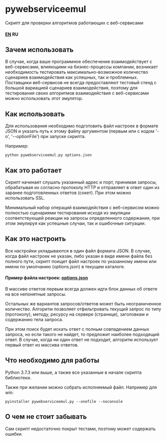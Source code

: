 # pywebserviceemul
Скрипт для проверки алгоритмов работающих с веб-сервисами

#### [EN](README.md) RU

## Зачем использовать

В случае, когда ваше программное обеспечение взаимодействует с веб-сервисами, влияющими на бизнес-процессы компании, возникает необходимость тестировать максимально-возможное количество сценариев взаимодействия как успешных, так и проблемных. Поставщики веб-сервисов не всегда предоставляют тестовый стенд с большой вариацией сценариев взаимодействия, поэтому для тестирования своих алгоритмов взаимодействия с веб-сервисами можно использовать этот эмулятор.

## Как использовать

Для использования необходимо подготовить файл настроек в формате JSON и указать путь к этому файлу аргументом (первым или с кодом '-o', '--optionFile') при запуске скрипта.

Например: 
````command
python pywebserviceemul.py options.json
````

## Как это работает

Скрипт начинает слушать указанный адрес и порт, принимая запросы, обрабатывая их согласно протоколу HTTP и отправляет в ответ один из заранее подготовленных ответов (сокет). При этом можно использовать SSL.

Минимальный набор операций взаимодействия с веб-сервисом можно полностью сценариями тестирования исходя из эмуляции соответствующей реакции на запросы определенного содержания, при этом эмулируя как успешные случаи, так и ошибочные ситуации.

## Как это настроить

Все настройки укладываются в один файл формата JSON. В случае, когда файл настроек не указан, либо указан в виде имени файла без полного пути, скрипт поищет файл настроек по указанному имени или имени по умолчанию (options.json) в текущем каталоге.

#### Пример файла настроек: [options.json](options.json)

В массиве ответов первым всегда должен идти блок данных об ответе на все непонятные запросы.

Остальных же вариантов запросов/ответов может быть неограниченное количество. Алгоритм позволяет отфильтровать текущий запрос по типу (протоколу), методу, ресурсу на сервере (странице), заголовкам и содержанию тела запроса. 

При этом поиск будет искать ответ с полным совпадением данных запроса, но если такого не найдет, то предложит наиболее подходящий ответ. В случае, когда ни один ответ не подходит, алгоритм использует первый ответ из массива ответов.

## Что необходимо для работы

Python 3.7.3 или выше, а также все указанные в начале скрипта библиотеки.

Также при желании можно собрать исполняемый файл. Например для win:
````command
pyinstaller pywebserviceemul.py --onefile --noconsole
````

## О чем не стоит забывать

Сам скрипт недостаточно покрыт тестами, поэтому может содержать ошибки.